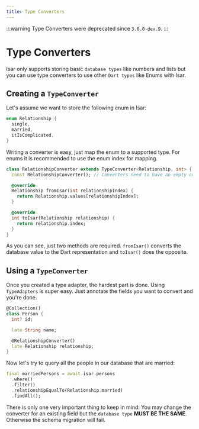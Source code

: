 ```yaml
---
title: Type Converters
---
```


:::warning
Type Converters were deprecated since `3.0.0-dev.9`.
:::

# Type Converters

Isar only supports storing basic `database types` like numbers and lists but you can use type converters to use other `Dart types` like Enums with Isar.

## Creating a `TypeConverter`

Let's assume we want to store the following enum in Isar:

```dart
enum Relationship {
  single,
  married,
  itIsComplicated,
}
```

Writing a converter is easy, just map the enum to a supported type. For enums it is recommended to use the enum index for mapping.

```dart
class RelationshipConverter extends TypeConverter<Relationship, int> {
  const RelationshipConverter(); // Converters need to have an empty const constructor

  @override
  Relationship fromIsar(int relationshipIndex) {
    return Relationship.values[relationshipIndex];
  }

  @override
  int toIsar(Relationship relationship) {
    return relationship.index;
  }
}
```

As you can see, just two methods are required. `fromIsar()` converts the database value to the Dart representation and `toIsar()` does the opposite.

## Using a `TypeConverter`

Once you created a type adapter, the hardest part is done. Using `TypeAdapters` is super easy. Just annotate the fields you want to convert and you're done.

```dart
@Collection()
class Person {
  int? id;

  late String name;

  @RelationshipConverter()
  late Relationship relationship;
}
```

Now let's try to query all the people in our database that are married:

```dart
final marriedPersons = await isar.persons
  .where()
  .filter()
  .relationshipEqualTo(Relationship.married)
  .findAll();
```

There is only one very important thing to keep in mind: You may change the converter for an existing field but the `database type` **MUST BE THE SAME**. Otherwise the schema migration will fail.
